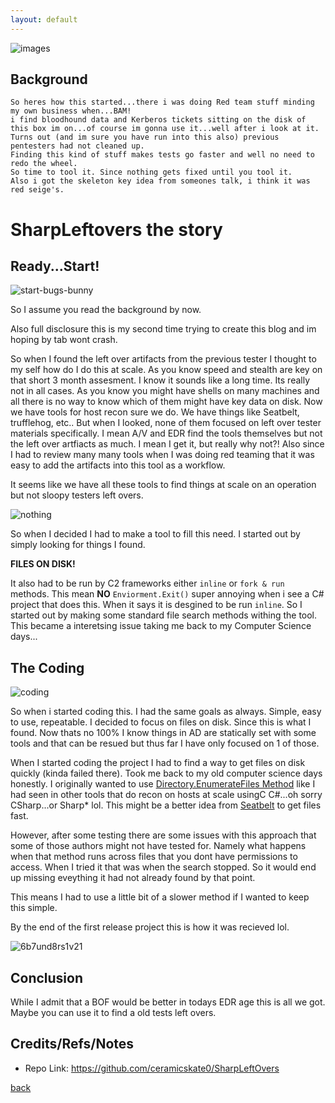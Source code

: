 ```yaml
---
layout: default
---
```


![images](https://github.com/ceramicskate0/ceramicskate0.github.io/assets/6934294/3a854c99-f469-446b-a291-0f1d4fdae787)

## Background 
    So heres how this started...there i was doing Red team stuff minding my own business when...BAM! 
    i find bloodhound data and Kerberos tickets sitting on the disk of this box im on...of course im gonna use it...well after i look at it. 
    Turns out (and im sure you have run into this also) previous pentesters had not cleaned up. 
    Finding this kind of stuff makes tests go faster and well no need to redo the wheel. 
    So time to tool it. Since nothing gets fixed until you tool it. 
    Also i got the skeleton key idea from someones talk, i think it was red seige's.

# SharpLeftovers the story

## Ready...Start!

![start-bugs-bunny](https://github.com/ceramicskate0/ceramicskate0.github.io/assets/6934294/af00e53b-f809-41d5-af9b-89d41acafc4d)

So I assume you read the background by now. 

Also full disclosure this is my second time trying to create this blog and im hoping by tab wont crash. 

So when I found the left over artifacts from the previous tester I thought to my self how do I do this at scale. As you know speed and stealth are key on that short 3 month assesment. I know it sounds like a long time. Its really not in all cases. 
As you know you might have shells on many machines and all there is no way to know which of them might have key data on disk. 
Now we have tools for host recon sure we do. We have things like Seatbelt, trufflehog, etc.. But when I looked, none of them focused on left over tester materials specifically. I mean A/V and EDR find the tools themselves but not the left over artfiacts as much.
I mean I get it, but really why not?! Also since I had to review many many tools when I was doing red teaming that it was easy to add the artifacts into this tool as a workflow.

It seems like we have all these tools to find things at scale on an operation but not sloopy testers left overs.

![nothing](https://github.com/ceramicskate0/ceramicskate0.github.io/assets/6934294/2f035b82-5551-4d79-9c64-851de5ec4359)

So when I decided I had to make a tool to fill this need. I started out by simply looking for things I found.

**FILES ON DISK!**

It also had to be run by C2 frameworks either `inline` or `fork & run` methods. This mean **NO** `Enviorment.Exit()` super annoying when i see a C# project that does this. When it says it is desgined to be run `inline`.
So I started out by making some standard file search methods withing the tool. This became a interetsing issue taking me back to my Computer Science days...


## The Coding

![coding](https://github.com/ceramicskate0/ceramicskate0.github.io/assets/6934294/f5e50dfe-e91b-4527-a2b8-356657ef380e)

So when i started coding this. I had the same goals as always. Simple, easy to use, repeatable.
I decided to focus on files on disk. Since this is what I found. Now thats no 100% I know things in AD are statically set with some tools and that can be resued but thus far I have only focused on 1 of those.

When I started coding the project I had to find a way to get files on disk quickly (kinda failed there). Took me back to my old computer science days honestly. I originally wanted to use [Directory.EnumerateFiles Method](https://learn.microsoft.com/en-us/dotnet/api/system.io.directory.enumeratefiles?view=net-7.0) like I had seen in other tools that do recon on hosts at scale usingC C#...oh sorry CSharp...or Sharp* lol. This might be a better idea from [Seatbelt](https://github.com/GhostPack/Seatbelt/blob/master/Seatbelt/Util/MiscUtil.cs#L37) to get files fast.

However, after some testing there are some issues with this approach that some of those authors might not have tested for. Namely what happens when that method runs across files that you dont have permissions to access. When I tried it that was when the search stopped. So it would end up missing eveything it had not already found by that point.

This means I had to use a little bit of a slower method if I wanted to keep this simple.

By the end of the first release project this is how it was recieved lol.

![6b7und8rs1v21](https://github.com/ceramicskate0/ceramicskate0.github.io/assets/6934294/e76e743a-5d1e-467c-85a4-120f5d9d1187)


## Conclusion

While I admit that a BOF would be better in todays EDR age this is all we got. Maybe you can use it to find a old tests left overs.

## Credits/Refs/Notes

- Repo Link: https://github.com/ceramicskate0/SharpLeftOvers

[back](./)
